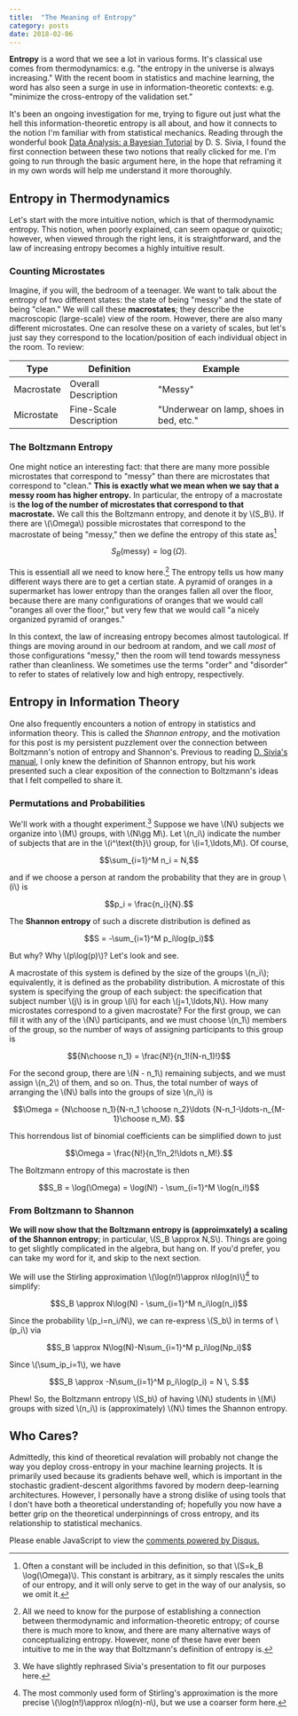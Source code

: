 ```yaml
---
title:  "The Meaning of Entropy"
category: posts
date: 2018-02-06
---
```


**Entropy** is a word that we see a lot in various forms. It's classical use
  comes from thermodynamics: e.g. "the entropy in the universe is always
  increasing." With the recent boom in statistics and machine learning, the word
  has also seen a surge in use in information-theoretic contexts: e.g. "minimize
  the cross-entropy of the validation set." 
  
  It's been an ongoing investigation for me, trying to figure out just what the
  hell this information-theoretic entropy is all about, and how it connects to
  the notion I'm familiar with from statistical mechanics. Reading through the
  wonderful book [Data Analysis: a Bayesian Tutorial][1] by D. S. Sivia, I
  found the first connection between these two notions that really clicked for
  me. I'm going to run through the basic argument here, in the hope that
  reframing it in my own words will help me understand it more thoroughly.
  
  
## Entropy in Thermodynamics

Let's start with the more intuitive notion, which is that of thermodynamic
entropy. This notion, when poorly explained, can seem opaque or quixotic;
however, when viewed through the right lens, it is straightforward, and the law
of increasing entropy becomes a highly intuitive result.

### Counting Microstates

Imagine, if you will, the bedroom of a teenager. We want to talk about the
entropy of two different states: the state of being "messy" and the state of
being "clean." We will call these **macrostates**; they describe the macroscopic
(large-scale) view of the room. However, there are also many different
microstates. One can resolve these on a variety of scales, but let's just say
they correspond to the location/position of each individual object in the
room. To review: 

Type       | Definition             | Example
-----------|------------------------|------------------
Macrostate | Overall Description    | "Messy"
Microstate | Fine-Scale Description | "Underwear on lamp, shoes in bed, etc."

### The Boltzmann Entropy

One might notice an interesting fact: that there are many more possible
microstates that correspond to "messy" than there are microstates that
correspond to "clean." **This is exactly what we mean when we say that a messy
room has higher entropy.** In particular, the entropy of a macrostate is **the
log of the number of microstates that correspond to that macrostate.** We call
this the Boltzmann entropy, and denote it by \\(S_B\\). If there are
\\(\Omega\\) possible microstates that correspond to the macrostate of being
"messy," then we define the entropy of this state as[^fnote2]

$$S_B(\text{messy}) = \log(\Omega).$$

This is essentiall all we need to know here.[^fnote1] The entropy tells us how many
different ways there are to get a certian state. A pyramid of oranges in a
supermarket has lower entropy than the oranges fallen all over the floor,
because there are many configurations of oranges that we would call "oranges all
over the floor," but very few that we would call "a nicely organized pyramid of
oranges." 

In this context, the law of increasing entropy becomes almost tautological. If
things are moving around in our bedroom at random, and we call *most* of those
configurations "messy," then the room will tend towards messyness rather than
cleanliness. We sometimes use the terms "order" and "disorder" to refer to
states of relatively low and high entropy, respectively.

## Entropy in Information Theory

One also frequently encounters a notion of entropy in statistics and information
theory. This is called the *Shannon entropy*, and the motivation for this post
is my persistent puzzlement over the connection between Boltzmann's notion of
entropy and Shannon's. Previous to reading [D. Sivia's manual][1], I only knew
the definition of Shannon entropy, but his work presented such a clear
exposition of the connection to Boltzmann's ideas that I felt compelled to share it.

### Permutations and Probabilities

We'll work with a thought experiment.[^fnote3] Suppose we have \\(N\\) subjects
we organize into \\(M\\) groups, with \\(N\gg M\\). Let \\(n_i\\) indicate the
number of subjects that are in the \\(i^\text{th}\\) group, for
\\(i=1,\ldots,M\\). Of course,

$$\sum_{i=1}^M n_i = N,$$

and if we choose a person at random the probability that they are in group
\\(i\\) is

$$p_i = \frac{n_i}{N}.$$

The **Shannon entropy** of such a discrete distribution is defined as 

$$S = -\sum_{i=1}^M p_i\log(p_i)$$

But why? Why \\(p\log(p)\\)? Let's look and see.

A macrostate of this system is defined by the size of the groups \\(n_i\\);
equivalently, it is defined as the probability distribution. A microstate of
this system is specifying the group of each subject: the specification that
subject number \\(j\\) is in group \\(i\\) for each \\(j=1,\ldots,N\\). How many
microstates correspond to a given macrostate? For the first group, we can fill
it with any of the \\(N\\) participants, and we must choose \\(n_1\\) members of
the group, so the number of ways of assigning participants to this group is 

$${N\choose n_1} = \frac{N!}{n_1!(N-n_1)!}$$

For the second group, there are \\(N - n_1\\) remaining subjects, and we must assign
\\(n_2\\) of them, and so on. Thus, the total number of ways of arranging the
\\(N\\) balls into the groups of size \\(n_i\\) is

$$\Omega = {N\choose n_1}{N-n_1 \choose n_2}\ldots {N-n_1-\ldots-n_{M-1}\choose n_M}. $$

This horrendous list of binomial coefficients can be simplified down to just

$$\Omega =  \frac{N!}{n_1!n_2!\ldots n_M!}.$$

The Boltzmann entropy of this macrostate is then

$$S_B = \log(\Omega) = \log(N!) - \sum_{i=1}^M \log(n_i!)$$

### From Boltzmann to Shannon

**We will now show that the Boltzmann entropy is (approimxately) a scaling of the
Shannon entropy**; in particular, \\(S_B \approx N\,S\\). Things are going to get
slightly complicated in the algebra, but hang on. If you'd prefer, you can take
my word for it, and skip to the next section.

We will use the Stirling approximation \\(\log(n!)\approx n\log(n)\\)[^fnote4]
to simplify:

$$S_B \approx N\log(N) - \sum_{i=1}^M n_i\log(n_i)$$

Since the probability \\(p_i=n_i/N\\), we can re-express \\(S_b\\) in terms of
\\(p_i\\) via 

$$S_B \approx N\log(N)-N\sum_{i=1}^M p_i\log(Np_i)$$

Since \\(\sum_ip_i=1\\), we have

$$S_B \approx -N\sum_{i=1}^M p_i\log(p_i) = N \, S.$$

Phew! So, the Boltzmann entropy \\(S_b\\) of having \\(N\\) students in \\(M\\)
groups with sized \\(n_i\\) is (approximately) \\(N\\) times the Shannon
entropy.

## Who Cares?

Admittedly, this kind of theoretical revalation will probably not change the way
you deploy cross-entropy in your machine learning projects. It is primarily used
because its gradients behave well, which is important in the stochastic
gradient-descent algorithms favored by modern deep-learning
architectures. However, I personally have a strong dislike of using tools that I
don't have both a theoretical understanding of; hopefully you now have a better
grip on the theoretical underpinnings of cross entropy, and its relationship to
statistical mechanics.


<!-------------------------------- FOOTER ----------------------------> 

[1]: https://www.amazon.com/Data-Analysis-Bayesian-Devinderjit-Sivia/dp/0198568320

[^fnote2]: Often a constant will be included in this definition, so that
    \\(S=k_B \log(\Omega)\\). This constant is arbitrary, as it simply rescales
    the units of our entropy, and it will only serve to get in the way of our
    analysis, so we omit it.
	
[^fnote1]: All we need to know for the purpose of establishing a connection
    between thermodynamic and information-theoretic entropy; of course there is
    much more to know, and there are many alternative ways of conceptualizing
    entropy. However, none of these have ever been intuitive to me in the way
    that Boltzmann's definition of entropy is.

[^fnote3]: We have slightly rephrased Sivia's presentation to fit our purposes here.

[^fnote4]: The most commonly used form of Stirling's approximation is the more
    precise \\(\log(n!)\approx n\log(n)-n\\), but we use a coarser form here.


<!-- Wish we could put this in _includes/scripts.html. But it doesn't run from -->
<!-- there. It needs to be run at the bottom of the file, rather than at the   -->
<!-- top; perhaps that has something to do with it. Anyways, I'll just include -->
<!-- this chunk of HTML at the footer of all my posts, even though its fugly.  -->

<div id="disqus_thread"></div>
<script>

/**
*  RECOMMENDED CONFIGURATION VARIABLES: EDIT AND UNCOMMENT THE SECTION BELOW TO INSERT DYNAMIC VALUES FROM YOUR PLATFORM OR CMS.
*  LEARN WHY DEFINING THESE VARIABLES IS IMPORTANT: https://disqus.com/admin/universalcode/#configuration-variables*/
/*
var disqus_config = function () {
this.page.url = PAGE_URL;  // Replace PAGE_URL with your page's canonical URL variable
this.page.identifier = PAGE_IDENTIFIER; // Replace PAGE_IDENTIFIER with your page's unique identifier variable
};
*/
(function() { // DON'T EDIT BELOW THIS LINE
var d = document, s = d.createElement('script');
s.src = 'https://pwills-com.disqus.com/embed.js';
s.setAttribute('data-timestamp', +new Date());
(d.head || d.body).appendChild(s);
})();
</script>
<noscript>Please enable JavaScript to view the <a href="https://disqus.com/?ref_noscript">comments powered by Disqus.</a></noscript>
